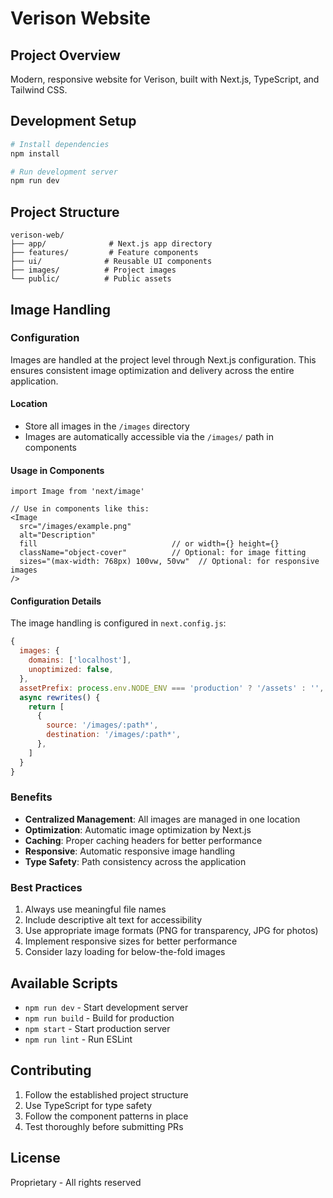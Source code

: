 # Verison Website

## Project Overview
Modern, responsive website for Verison, built with Next.js, TypeScript, and Tailwind CSS.

## Development Setup

```bash
# Install dependencies
npm install

# Run development server
npm run dev
```

## Project Structure

```
verison-web/
├── app/              # Next.js app directory
├── features/         # Feature components
├── ui/              # Reusable UI components
├── images/          # Project images
└── public/          # Public assets
```

## Image Handling

### Configuration
Images are handled at the project level through Next.js configuration. This ensures consistent image optimization and delivery across the entire application.

#### Location
- Store all images in the `/images` directory
- Images are automatically accessible via the `/images/` path in components

#### Usage in Components
```tsx
import Image from 'next/image'

// Use in components like this:
<Image
  src="/images/example.png"
  alt="Description"
  fill                              // or width={} height={}
  className="object-cover"          // Optional: for image fitting
  sizes="(max-width: 768px) 100vw, 50vw"  // Optional: for responsive images
/>
```

#### Configuration Details
The image handling is configured in `next.config.js`:
```javascript
{
  images: {
    domains: ['localhost'],
    unoptimized: false,
  },
  assetPrefix: process.env.NODE_ENV === 'production' ? '/assets' : '',
  async rewrites() {
    return [
      {
        source: '/images/:path*',
        destination: '/images/:path*',
      },
    ]
  }
}
```

### Benefits
- **Centralized Management**: All images are managed in one location
- **Optimization**: Automatic image optimization by Next.js
- **Caching**: Proper caching headers for better performance
- **Responsive**: Automatic responsive image handling
- **Type Safety**: Path consistency across the application

### Best Practices
1. Always use meaningful file names
2. Include descriptive alt text for accessibility
3. Use appropriate image formats (PNG for transparency, JPG for photos)
4. Implement responsive sizes for better performance
5. Consider lazy loading for below-the-fold images

## Available Scripts

- `npm run dev` - Start development server
- `npm run build` - Build for production
- `npm start` - Start production server
- `npm run lint` - Run ESLint

## Contributing

1. Follow the established project structure
2. Use TypeScript for type safety
3. Follow the component patterns in place
4. Test thoroughly before submitting PRs

## License
Proprietary - All rights reserved 